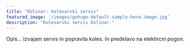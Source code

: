 ```yaml
---
title: "Dolinar: kolesarski servis"
featured_image: '/images/gohugo-default-sample-hero-image.jpg'
description: "Kolesarski servis Dolinar."
---
```

Opis...
Izvajam servis in popravila koles.
In predelavo na elektircni pogon.
